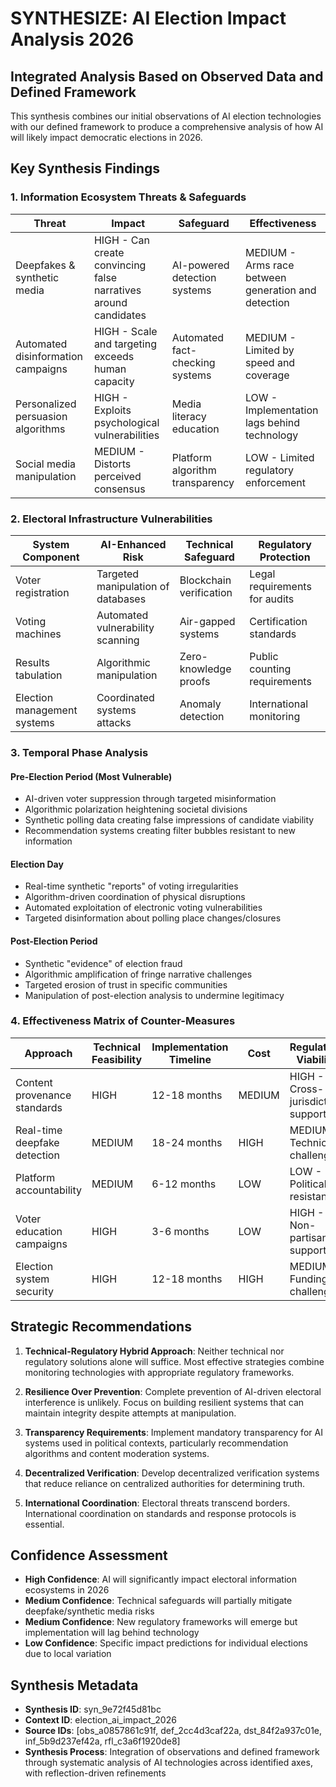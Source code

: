 # SYNTHESIZE: AI Election Impact Analysis 2026

## Integrated Analysis Based on Observed Data and Defined Framework

This synthesis combines our initial observations of AI election technologies with our defined framework to produce a comprehensive analysis of how AI will likely impact democratic elections in 2026.

## Key Synthesis Findings

### 1. Information Ecosystem Threats & Safeguards

| Threat | Impact | Safeguard | Effectiveness |
|--------|--------|-----------|--------------|
| Deepfakes & synthetic media | HIGH - Can create convincing false narratives around candidates | AI-powered detection systems | MEDIUM - Arms race between generation and detection |
| Automated disinformation campaigns | HIGH - Scale and targeting exceeds human capacity | Automated fact-checking systems | MEDIUM - Limited by speed and coverage |
| Personalized persuasion algorithms | HIGH - Exploits psychological vulnerabilities | Media literacy education | LOW - Implementation lags behind technology |
| Social media manipulation | MEDIUM - Distorts perceived consensus | Platform algorithm transparency | LOW - Limited regulatory enforcement |

### 2. Electoral Infrastructure Vulnerabilities

| System Component | AI-Enhanced Risk | Technical Safeguard | Regulatory Protection |
|------------------|------------------|-------------------|---------------------|
| Voter registration | Targeted manipulation of databases | Blockchain verification | Legal requirements for audits |
| Voting machines | Automated vulnerability scanning | Air-gapped systems | Certification standards |
| Results tabulation | Algorithmic manipulation | Zero-knowledge proofs | Public counting requirements |
| Election management systems | Coordinated systems attacks | Anomaly detection | International monitoring |

### 3. Temporal Phase Analysis

#### Pre-Election Period (Most Vulnerable)
- AI-driven voter suppression through targeted misinformation
- Algorithmic polarization heightening societal divisions
- Synthetic polling data creating false impressions of candidate viability
- Recommendation systems creating filter bubbles resistant to new information

#### Election Day
- Real-time synthetic "reports" of voting irregularities
- Algorithm-driven coordination of physical disruptions
- Automated exploitation of electronic voting vulnerabilities
- Targeted disinformation about polling place changes/closures

#### Post-Election Period
- Synthetic "evidence" of election fraud
- Algorithmic amplification of fringe narrative challenges
- Targeted erosion of trust in specific communities
- Manipulation of post-election analysis to undermine legitimacy

### 4. Effectiveness Matrix of Counter-Measures

| Approach | Technical Feasibility | Implementation Timeline | Cost | Regulatory Viability |
|----------|----------------------|------------------------|------|---------------------|
| Content provenance standards | HIGH | 12-18 months | MEDIUM | HIGH - Cross-jurisdiction support |
| Real-time deepfake detection | MEDIUM | 18-24 months | HIGH | MEDIUM - Technical challenges |
| Platform accountability | MEDIUM | 6-12 months | LOW | LOW - Political resistance |
| Voter education campaigns | HIGH | 3-6 months | LOW | HIGH - Non-partisan support |
| Election system security | HIGH | 12-18 months | HIGH | MEDIUM - Funding challenges |

## Strategic Recommendations

1. **Technical-Regulatory Hybrid Approach**: Neither technical nor regulatory solutions alone will suffice. Most effective strategies combine monitoring technologies with appropriate regulatory frameworks.

2. **Resilience Over Prevention**: Complete prevention of AI-driven electoral interference is unlikely. Focus on building resilient systems that can maintain integrity despite attempts at manipulation.

3. **Transparency Requirements**: Implement mandatory transparency for AI systems used in political contexts, particularly recommendation algorithms and content moderation systems.

4. **Decentralized Verification**: Develop decentralized verification systems that reduce reliance on centralized authorities for determining truth.

5. **International Coordination**: Electoral threats transcend borders. International coordination on standards and response protocols is essential.

## Confidence Assessment

- **High Confidence**: AI will significantly impact electoral information ecosystems in 2026
- **Medium Confidence**: Technical safeguards will partially mitigate deepfake/synthetic media risks
- **Medium Confidence**: New regulatory frameworks will emerge but implementation will lag behind technology
- **Low Confidence**: Specific impact predictions for individual elections due to local variation

## Synthesis Metadata

- **Synthesis ID**: syn_9e72f45d81bc
- **Context ID**: election_ai_impact_2026
- **Source IDs**: [obs_a0857861c91f, def_2cc4d3caf22a, dst_84f2a937c01e, inf_5b9d237ef42a, rfl_c3a6f1920de8]
- **Synthesis Process**: Integration of observations and defined framework through systematic analysis of AI technologies across identified axes, with reflection-driven refinements